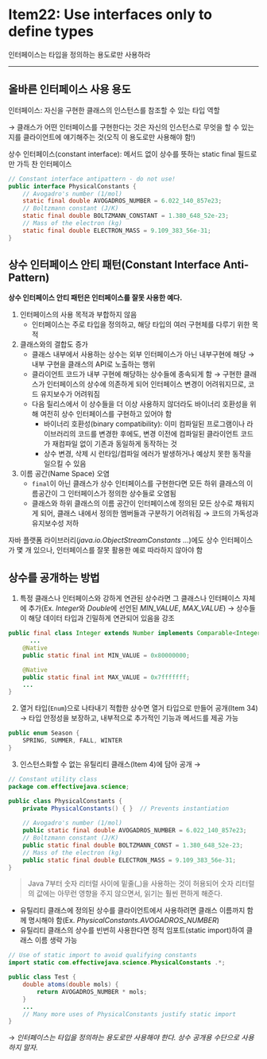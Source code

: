 # **Item22: Use interfaces only to define types**

인터페이스는 타입을 정의하는 용도로만 사용하라

---

## 올바른 인터페이스 사용 용도

인터페이스: 자신을 구현한 클래스의 인스턴스를 참조할 수 있는 타입 역할

→ 클래스가 어떤 인터페이스를 구현한다는 것은 자신의 인스턴스로 무엇을 할 수 있는지를 클라이언트에 얘기해주는 것(오직 이 용도로만 사용해야 함!)

상수 인터페이스(constant interface): 메서드 없이 상수를 뜻하는 static final 필드로만 가득 찬 인터페이스

```java
// Constant interface antipattern - do not use!
public interface PhysicalConstants {
    // Avogadro's number (1/mol)
    static final double AVOGADROS_NUMBER = 6.022_140_857e23;
    // Boltzmann constant (J/K)
    static final double BOLTZMANN_CONSTANT = 1.380_648_52e-23;
    // Mass of the electron (kg)
    static final double ELECTRON_MASS = 9.109_383_56e-31;
}
```

## 상수 인터페이스 안티 패턴(Constant Interface Anti-Pattern)

**상수 인터페이스 안티 패턴은 인터페이스를 잘못 사용한 예다.**

1. 인터페이스의 사용 목적과 부합하지 않음
    - 인터페이스는 주로 타입을 정의하고, 해당 타입의 여러 구현체를 다루기 위한 목적
2. 클래스와의 결합도 증가
    - 클래스 내부에서 사용하는 상수는 외부 인터페이스가 아닌 내부구현에 해당 → 내부 구현을 클래스의 API로 노출하는 행위
    - 클라이언트 코드가 내부 구현에 해당하는 상수들에 종속되게 함 → 구현한 클래스가 인터페이스의 상수에 의존하게 되어 인터페이스 변경이 어려워지므로, 코드 유지보수가 어려워짐
    - 다음 릴리스에서 이 상수들을 더 이상 사용하지 않더라도 바이너리 호환성을 위해 여전히 상수 인터페이스를 구현하고 있어야 함
        - 바이너리 호환성(binary compatibility): 이미 컴파일된 프로그램이나 라이브러리의 코드를 변경한 후에도, 변경 이전에 컴파일된 클라이언트 코드가 재컴파일 없이 기존과 동일하게 동작하는 것
        - 상수 변경, 삭제 시 런타임/컴파일 에러가 발생하거나 예상치 못한 동작을 일으킬 수 있음
3. 이름 공간(Name Space) 오염
    - `final`이 아닌 클래스가 상수 인터페이스를 구현한다면 모든 하위 클래스의 이름공간이 그 인터페이스가 정의한 상수들로 오염됨
    - 클래스와 하위 클래스의 이름 공간이 인터페이스에 정의된 모든 상수로 채워지게 되어, 클래스 내에서 정의한 멤버들과 구분하기 어려워짐 → 코드의 가독성과 유지보수성 저하

자바 플랫폼 라이브러리(*java.io.ObjectStreamConstants* …)에도 상수 인터페이스가 몇 개 있으나, 인터페이스를 잘못 활용한 예로 따라하지 않아야 함

## 상수를 공개하는 방법

1. 특정 클래스나 인터페이스와 강하게 연관된 상수라면 그 클래스나 인터페이스 자체에 추가(Ex. *Integer*와 *Double*에 선언된 *MIN_VALUE*, *MAX_VALUE*) → 상수들이 해당 데이터 타입과 긴밀하게 연관되어 있음을 강조

```java
public final class Integer extends Number implements Comparable<Integer> {
	  ...
    @Native
    public static final int MIN_VALUE = 0x80000000;

    @Native
    public static final int MAX_VALUE = 0x7fffffff;
    ...
}
```

2. 열거 타입(`Enum`)으로 나타내기 적합한 상수면 열거 타입으로 만들어 공개(Item 34) → 타입 안정성을 보장하고, 내부적으로 추가적인 기능과 메서드를 제공 가능

```java
public enum Season {
    SPRING, SUMMER, FALL, WINTER
}
```

3. 인스턴스화할 수 없는 유틸리티 클래스(Item 4)에 담아 공개 → 

```java
// Constant utility class
package com.effectivejava.science;

public class PhysicalConstants {
    private PhysicalConstants() { }  // Prevents instantiation
    
    // Avogadro's number (1/mol)
    public static final double AVOGADROS_NUMBER = 6.022_140_857e23;
    // Boltzmann constant (J/K)
    public static final double BOLTZMANN_CONST = 1.380_648_52e-23;
    // Mass of the electron (kg)
    public static final double ELECTRON_MASS = 9.109_383_56e-31;
}
```

> Java 7부터 숫자 리터럴 사이에 밑줄(_)을 사용하는 것이 허용되어 숫자 리터럴의 값에는 아무런 영향을 주지 않으면서, 읽기는 훨씬 편하게 해준다.
> 

- 유틸리티 클래스에 정의된 상수를 클라이언트에서 사용하려면 클래스 이름까지 함께 명시해야 함(Ex. *PhysicalConstants.AVOGADROS_NUMBER*)
- 유틸리티 클래스의 상수를 빈번히 사용한다면 정적 임포트(static import)하여 클래스 이름 생략 가능

```java
// Use of static import to avoid qualifying constants
import static com.effectivejava.science.PhysicalConstants .*;

public class Test {
    double atoms(double mols) {
        return AVOGADROS_NUMBER * mols;
    }
    ...
    // Many more uses of PhysicalConstants justify static import 
}
```

→ *인터페이스는 타입을 정의하는 용도로만 사용해야 한다. 상수 공개용 수단으로 사용하지 말자.*
